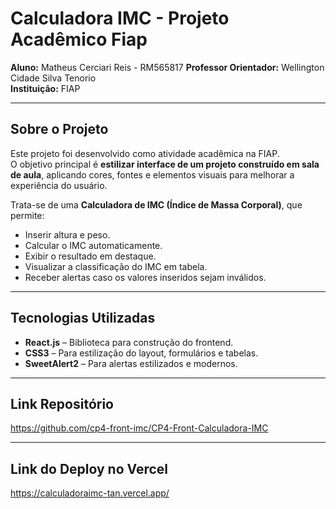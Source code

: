 # Calculadora IMC - Projeto Acadêmico Fiap

**Aluno:** Matheus Cerciari Reis - RM565817
**Professor Orientador:** Wellington Cidade Silva Tenorio  
**Instituição:** FIAP  

---

##  Sobre o Projeto

Este projeto foi desenvolvido como atividade acadêmica na FIAP.  
O objetivo principal é **estilizar interface de um projeto construído em sala de aula**, aplicando cores, fontes e elementos visuais para melhorar a experiência do usuário.

Trata-se de uma **Calculadora de IMC (Índice de Massa Corporal)**, que permite:  

- Inserir altura e peso.  
- Calcular o IMC automaticamente.  
- Exibir o resultado em destaque.  
- Visualizar a classificação do IMC em tabela.  
- Receber alertas caso os valores inseridos sejam inválidos.

---

## Tecnologias Utilizadas

- **React.js** – Biblioteca para construção do frontend.  
- **CSS3** – Para estilização do layout, formulários e tabelas.  
- **SweetAlert2** – Para alertas estilizados e modernos.

---
## Link Repositório
https://github.com/cp4-front-imc/CP4-Front-Calculadora-IMC

---
## Link do Deploy no Vercel
https://calculadoraimc-tan.vercel.app/

